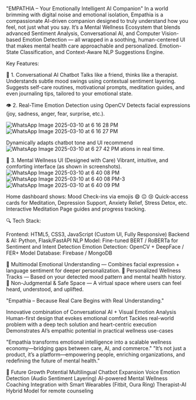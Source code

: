 "EMPATHIA – Your Emotionally Intelligent AI Companion"
In a world brimming with digital noise and emotional isolation, Empathia is a compassionate AI-driven companion designed to truly understand how you feel, not just what you say. It’s a Mental Wellness Ecosystem that blends advanced Sentiment Analysis, Conversational AI, and Computer Vision-based Emotion Detection — all wrapped in a soothing, human-centered UI that makes mental health care approachable and personalized.
Emotion-State Classification, and Context-Aware NLP Suggestions Engine.

Key Features:

💬 1. Conversational AI Chatbot 
Talks like a friend, thinks like a therapist.
Understands subtle mood swings using contextual sentiment layering.
Suggests self-care routines, motivational prompts, meditation guides, and even journaling tips, tailored to your emotional state.

👁 2. Real-Time Emotion Detection using OpenCV
Detects facial expressions (joy, sadness, anger, fear, surprise, etc.).

![WhatsApp Image 2025-03-10 at 6 16 28 PM](https://github.com/user-attachments/assets/4508d3e6-9c47-4426-9c25-a9f2077def3b)
![WhatsApp Image 2025-03-10 at 6 16 27 PM](https://github.com/user-attachments/assets/fd3bc48b-76a0-4b8f-9808-fc7a49b7b9d4)



Dynamically adapts chatbot tone and UI recommend![WhatsApp Image 2025-03-10 at 6 27 42 PM](https://github.com/user-attachments/assets/42a6b3b9-a019-45dd-b6a5-5b7ea6707f35)
ations in real time.


📲 3. Mental Wellness UI (Designed with Care)
Vibrant, intuitive, and comforting interface (as shown in screenshots).
![WhatsApp Image 2025-03-10 at 6 40 08 PM](https://github.com/user-attachments/assets/a2dae57d-529a-442a-b91a-c59c7433a8b8)
![WhatsApp Image 2025-03-10 at 6 40 08 PM-3](https://github.com/user-attachments/assets/fa371b78-35f0-42be-9ca8-4e9e1cb2c7da)
![WhatsApp Image 2025-03-10 at 6 40 09 PM](https://github.com/user-attachments/assets/0c76cf77-32de-4aef-950c-eb3952f1561b)


Home dashboard shows:
Mood Check-ins via emojis 😄 😐 😢
Quick-access cards for Meditation, Depression Support, Anxiety Relief, Stress Detox, etc.
Interactive Meditation Page guides and progress tracking.

🔍 Tech Stack:

Frontend: HTML5, CSS3, JavaScript (Custom UI, Fully Responsive)
Backend & AI: Python, Flask/FastAPI
NLP Model: Fine-tuned BERT / RoBERTa for Sentiment and Intent Detection
Emotion Detection: OpenCV + DeepFace / FER+ Model
Database: Firebase / MongoDB

🧠 Multimodal Emotional Understanding — Combines facial expression + language sentiment for deeper personalization.
🎯 Personalized Wellness Tracks — Based on your detected mood pattern and mental health history.
💙 Non-Judgmental & Safe Space — A virtual space where users can feel heard, understood, and uplifted.

"Empathia – Because Real Care Begins with Real Understanding."

Innovative combination of Conversational AI + Visual Emotion Analysis
Human-first design that evokes emotional comfort
Tackles real-world problem with a deep tech solution and heart-centric execution
Demonstrates AI’s empathic potential in practical wellness use-cases

"Empathia transforms emotional intelligence into a scalable wellness economy—bridging gaps between care, AI, and commerce."
"It’s not just a product, it’s a platform—empowering people, enriching organizations, and redefining the future of mental health."

🔮 Future Growth Potential
Multilingual Chatbot Expansion
Voice Emotion Detection (Audio Sentiment Layering)
AI-powered Mental Wellness Coaching
Integration with Smart Wearables (Fitbit, Oura Ring)
Therapist-AI Hybrid Model for remote counseling

